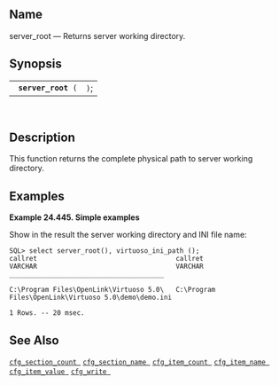 <div id="fn_server_root" class="refentry">

<div class="titlepage">

</div>

<div class="refnamediv">

## Name

server_root — Returns server working directory.

</div>

<div class="refsynopsisdiv">

## Synopsis

<div id="fsyn_server_root" class="funcsynopsis">

|                          |      |
|--------------------------|------|
| ` `**`server_root`**` (` | `)`; |

<div class="funcprototype-spacer">

 

</div>

</div>

</div>

<div id="desc_62" class="refsect1">

## Description

This function returns the complete physical path to server working
directory.

</div>

<div id="examples_21" class="refsect1">

## Examples

<div id="ex_server_root" class="example">

**Example 24.445. Simple examples**

<div class="example-contents">

Show in the result the server working directory and INI file name:

``` programlisting
SQL> select server_root(), virtuoso_ini_path ();
callret                                   callret
VARCHAR                                   VARCHAR
_______________________________________

C:\Program Files\OpenLink\Virtuoso 5.0\   C:\Program Files\OpenLink\Virtuoso 5.0\demo\demo.ini

1 Rows. -- 20 msec.
```

</div>

</div>

  

</div>

<div id="seealso_34" class="refsect1">

## See Also

<a href="fn_cfg_section_count.html" class="link"
title="cfg_section_count"><code
class="function">cfg_section_count </code></a>
<a href="fn_cfg_section_name.html" class="link"
title="cfg_section_name"><code
class="function">cfg_section_name </code></a>
<a href="fn_cfg_item_count.html" class="link"
title="cfg_item_count"><code class="function">cfg_item_count </code></a>
<a href="fn_cfg_item_name.html" class="link" title="cfg_item_name"><code
class="function">cfg_item_name </code></a>
<a href="fn_cfg_item_value.html" class="link"
title="cfg_item_value"><code class="function">cfg_item_value </code></a>
<a href="fn_cfg_write.html" class="link" title="cfg_write"><code
class="function">cfg_write </code></a>

</div>

</div>
